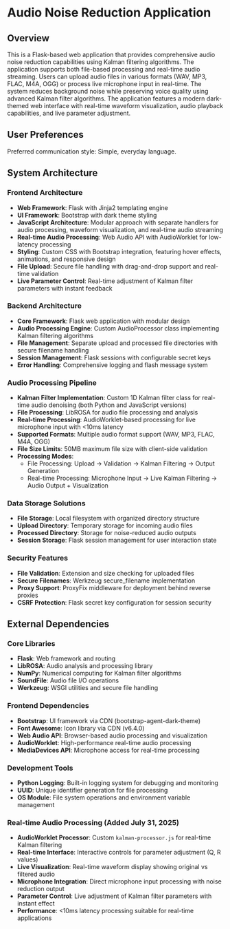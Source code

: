 # Audio Noise Reduction Application

## Overview

This is a Flask-based web application that provides comprehensive audio noise reduction capabilities using Kalman filtering algorithms. The application supports both file-based processing and real-time audio streaming. Users can upload audio files in various formats (WAV, MP3, FLAC, M4A, OGG) or process live microphone input in real-time. The system reduces background noise while preserving voice quality using advanced Kalman filter algorithms. The application features a modern dark-themed web interface with real-time waveform visualization, audio playback capabilities, and live parameter adjustment.

## User Preferences

Preferred communication style: Simple, everyday language.

## System Architecture

### Frontend Architecture
- **Web Framework**: Flask with Jinja2 templating engine
- **UI Framework**: Bootstrap with dark theme styling
- **JavaScript Architecture**: Modular approach with separate handlers for audio processing, waveform visualization, and real-time audio streaming
- **Real-time Audio Processing**: Web Audio API with AudioWorklet for low-latency processing
- **Styling**: Custom CSS with Bootstrap integration, featuring hover effects, animations, and responsive design
- **File Upload**: Secure file handling with drag-and-drop support and real-time validation
- **Live Parameter Control**: Real-time adjustment of Kalman filter parameters with instant feedback

### Backend Architecture
- **Core Framework**: Flask web application with modular design
- **Audio Processing Engine**: Custom AudioProcessor class implementing Kalman filtering algorithms
- **File Management**: Separate upload and processed file directories with secure filename handling
- **Session Management**: Flask sessions with configurable secret keys
- **Error Handling**: Comprehensive logging and flash message system

### Audio Processing Pipeline
- **Kalman Filter Implementation**: Custom 1D Kalman filter class for real-time audio denoising (both Python and JavaScript versions)
- **File Processing**: LibROSA for audio file processing and analysis
- **Real-time Processing**: AudioWorklet-based processing for live microphone input with <10ms latency
- **Supported Formats**: Multiple audio format support (WAV, MP3, FLAC, M4A, OGG)
- **File Size Limits**: 50MB maximum file size with client-side validation
- **Processing Modes**: 
  - File Processing: Upload → Validation → Kalman Filtering → Output Generation
  - Real-time Processing: Microphone Input → Live Kalman Filtering → Audio Output + Visualization

### Data Storage Solutions
- **File Storage**: Local filesystem with organized directory structure
- **Upload Directory**: Temporary storage for incoming audio files
- **Processed Directory**: Storage for noise-reduced audio outputs
- **Session Storage**: Flask session management for user interaction state

### Security Features
- **File Validation**: Extension and size checking for uploaded files
- **Secure Filenames**: Werkzeug secure_filename implementation
- **Proxy Support**: ProxyFix middleware for deployment behind reverse proxies
- **CSRF Protection**: Flask secret key configuration for session security

## External Dependencies

### Core Libraries
- **Flask**: Web framework and routing
- **LibROSA**: Audio analysis and processing library
- **NumPy**: Numerical computing for Kalman filter algorithms
- **SoundFile**: Audio file I/O operations
- **Werkzeug**: WSGI utilities and secure file handling

### Frontend Dependencies
- **Bootstrap**: UI framework via CDN (bootstrap-agent-dark-theme)
- **Font Awesome**: Icon library via CDN (v6.4.0)
- **Web Audio API**: Browser-based audio processing and visualization
- **AudioWorklet**: High-performance real-time audio processing
- **MediaDevices API**: Microphone access for real-time processing

### Development Tools
- **Python Logging**: Built-in logging system for debugging and monitoring
- **UUID**: Unique identifier generation for file processing
- **OS Module**: File system operations and environment variable management

### Real-time Audio Processing (Added July 31, 2025)
- **AudioWorklet Processor**: Custom `kalman-processor.js` for real-time Kalman filtering
- **Real-time Interface**: Interactive controls for parameter adjustment (Q, R values)
- **Live Visualization**: Real-time waveform display showing original vs filtered audio
- **Microphone Integration**: Direct microphone input processing with noise reduction output
- **Parameter Control**: Live adjustment of Kalman filter parameters with instant effect
- **Performance**: <10ms latency processing suitable for real-time applications